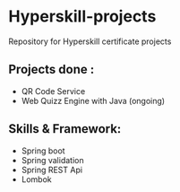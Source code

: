 # Hyperskill-projects
Repository for Hyperskill certificate projects

## Projects done :
- QR Code Service
- Web Quizz Engine with Java (ongoing)

## Skills & Framework:
- Spring boot
- Spring validation
- Spring REST Api
- Lombok
